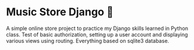 # Music Store Django 🐍

A simple online store project to practice my Django skills learned in Python class. Test of basic authorization, setting up a user account and displaying various views using routing. Everything based on sqlite3 database.
